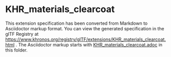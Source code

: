 <!--
Copyright 2022 The Khronos Group Inc.
SPDX-License-Identifier: LicenseRef-KhronosSpecCopyright
-->

# KHR_materials_clearcoat

This extension specification has been converted from Markdown to Asciidoctor markup format.
You can view the generated specification in the glTF Registry at
https://www.khronos.org/registry/glTF/extensions/KHR_materials_clearcoat.html .
The Asciidoctor markup starts with [KHR_materials_clearcoat.adoc](KHR_materials_clearcoat.adoc) in this folder.
